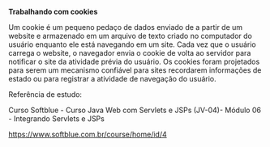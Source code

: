 
 **Trabalhando com cookies**
 
Um cookie é um pequeno pedaço de dados enviado de a partir de um website e armazenado em um arquivo de texto criado no computador do usuário enquanto ele está navegando em um site. Cada vez que o usuário carrega o website, o navegador envia o cookie de volta ao servidor para notificar o site da atividade prévia do usuário. Os cookies foram projetados para serem um mecanismo confiável para sites recordarem informações de estado ou para registrar a atividade de navegação do usuário.


Referência de estudo:

Curso Softblue - Curso Java Web com Servlets e JSPs (JV-04)- Módulo 06 -  Integrando Servlets e JSPs

https://www.softblue.com.br/course/home/id/4
